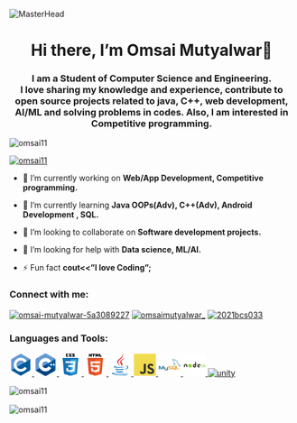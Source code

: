 ![MasterHead]( https://camo.githubusercontent.com/ba9f3bd30647e352a3f5e1e45eb45c6ec7bad6155cd16aaedf4a426738da0ca5/68747470733a2f2f696e646f616e616c79746963612e636f6d2f7374617469632f696d616765732f62616e6e6572722e676966)

<h1 align="center">Hi there, I’m Omsai Mutyalwar👋</h1>
<h3 align="center">I am a Student of Computer Science and Engineering.</br>I love sharing my knowledge and experience, contribute to open source projects related to java, C++, web development, AI/ML and solving problems in codes. Also, I am interested in Competitive programming.</h3>

<p align="left"> <img src="https://komarev.com/ghpvc/?username=omsai11&label=Profile%20views&color=0e75b6&style=flat" alt="omsai11" /> </p>

<p align="left"> <a href="https://github.com/ryo-ma/github-profile-trophy"><img src="https://github-profile-trophy.vercel.app/?username=omsai11" alt="omsai11" /></a> </p>

- 🔭 I’m currently working on **Web/App Development, Competitive programming.**

- 🌱 I’m currently learning **Java OOPs(Adv), C++(Adv), Android Development , SQL.**

- 👯 I’m looking to collaborate on **Software development projects.**

- 🤝 I’m looking for help with **Data science, ML/AI.**

- ⚡ Fun fact **cout<<”I love Coding”;**

<h3 align="left">Connect with me:</h3>
<p align="left">
<a href="https://linkedin.com/in/omsai-mutyalwar-5a3089227" target="blank"><img align="center" src="https://raw.githubusercontent.com/rahuldkjain/github-profile-readme-generator/master/src/images/icons/Social/linked-in-alt.svg" alt="omsai-mutyalwar-5a3089227" height="30" width="40" /></a>
<a href="https://instagram.com/omsaimutyalwar_" target="blank"><img align="center" src="https://raw.githubusercontent.com/rahuldkjain/github-profile-readme-generator/master/src/images/icons/Social/instagram.svg" alt="omsaimutyalwar_" height="30" width="40" /></a>
<a href="https://www.hackerrank.com/2021bcs033" target="blank"><img align="center" src="https://raw.githubusercontent.com/rahuldkjain/github-profile-readme-generator/master/src/images/icons/Social/hackerrank.svg" alt="2021bcs033" height="30" width="40" /></a>
</p>

<h3 align="left">Languages and Tools:</h3>
<p align="left"> <a href="https://www.cprogramming.com/" target="_blank" rel="noreferrer"> <img src="https://raw.githubusercontent.com/devicons/devicon/master/icons/c/c-original.svg" alt="c" width="40" height="40"/> </a> <a href="https://www.w3schools.com/cpp/" target="_blank" rel="noreferrer"> <img src="https://raw.githubusercontent.com/devicons/devicon/master/icons/cplusplus/cplusplus-original.svg" alt="cplusplus" width="40" height="40"/> </a> <a href="https://www.w3schools.com/css/" target="_blank" rel="noreferrer"> <img src="https://raw.githubusercontent.com/devicons/devicon/master/icons/css3/css3-original-wordmark.svg" alt="css3" width="40" height="40"/> </a> <a href="https://www.w3.org/html/" target="_blank" rel="noreferrer"> <img src="https://raw.githubusercontent.com/devicons/devicon/master/icons/html5/html5-original-wordmark.svg" alt="html5" width="40" height="40"/> </a> <a href="https://www.java.com" target="_blank" rel="noreferrer"> <img src="https://raw.githubusercontent.com/devicons/devicon/master/icons/java/java-original.svg" alt="java" width="40" height="40"/> </a> <a href="https://developer.mozilla.org/en-US/docs/Web/JavaScript" target="_blank" rel="noreferrer"> <img src="https://raw.githubusercontent.com/devicons/devicon/master/icons/javascript/javascript-original.svg" alt="javascript" width="40" height="40"/> </a> <a href="https://www.mysql.com/" target="_blank" rel="noreferrer"> <img src="https://raw.githubusercontent.com/devicons/devicon/master/icons/mysql/mysql-original-wordmark.svg" alt="mysql" width="40" height="40"/> </a> <a href="https://nodejs.org" target="_blank" rel="noreferrer"> <img src="https://raw.githubusercontent.com/devicons/devicon/master/icons/nodejs/nodejs-original-wordmark.svg" alt="nodejs" width="40" height="40"/> </a> <a href="https://unity.com/" target="_blank" rel="noreferrer"> <img src="https://www.vectorlogo.zone/logos/unity3d/unity3d-icon.svg" alt="unity" width="40" height="40"/> </a> </p>

<p><img align="center" src="https://github-readme-stats.vercel.app/api/top-langs?username=omsai11&show_icons=true&locale=en&layout=compact" alt="omsai11" /></p>

<p><img align="center" src="https://github-readme-streak-stats.herokuapp.com/?user=omsai11&" alt="omsai11" /></p>
